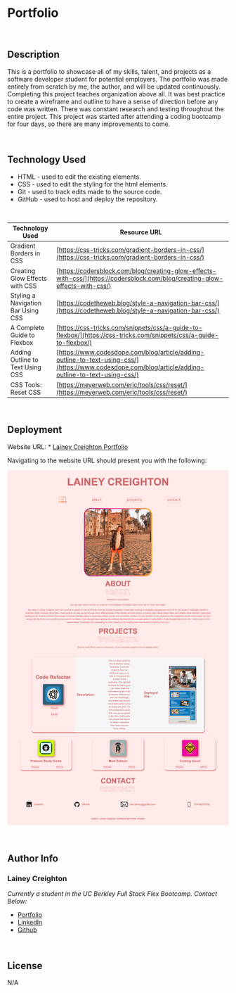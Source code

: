 # Portfolio

<br>

## Description

This is a portfolio to showcase all of my skills, talent, and projects as a software developer student for potential employers. The portfolio was made entirely from scratch by me, the author, and will be updated continuously. Completing this project teaches organization above all. It was best practice to create a wireframe and outline to have a sense of direction before any code was written. There was constant research and testing throughout the entire project. This project was started after attending a coding bootcamp for four days, so there are many improvements to come. 

<br>

## Technology Used

- HTML - used to edit the existing elements.
- CSS - used to edit the styling for the html elements.
- Git - used to track edits made to the source code.
- GitHub - used to host and deploy the repository.

<br>

| Technology Used         | Resource URL           | 
| ------------- |-------------| 
| Gradient Borders in CSS   | [https://css-tricks.com/gradient-borders-in-css/](https://css-tricks.com/gradient-borders-in-css/) | 
| Creating Glow Effects with CSS    | [https://codersblock.com/blog/creating-glow-effects-with-css/](https://codersblock.com/blog/creating-glow-effects-with-css/)      |   
| Styling a Navigation Bar Using CSS | [https://codetheweb.blog/style-a-navigation-bar-css/](https://codetheweb.blog/style-a-navigation-bar-css/)     |    
| A Complete Guide to Flexbox   | [https://css-tricks.com/snippets/css/a-guide-to-flexbox/](https://css-tricks.com/snippets/css/a-guide-to-flexbox/) | 
| Adding Outline to Text Using CSS   | [https://www.codesdope.com/blog/article/adding-outline-to-text-using-css/](https://www.codesdope.com/blog/article/adding-outline-to-text-using-css/) | 
| CSS Tools: Reset CSS   | [https://meyerweb.com/eric/tools/css/reset/](https://meyerweb.com/eric/tools/css/reset/) | 
<br>

## Deployment

Website URL: * [Lainey Creighton Portfolio](https://laineycreighton.github.io/portfolio/)

Navigating to the website URL should present you with the following:

![alt text](./assets/images/portfolio-screenshot.png)
  
  <br>

## Author Info

### Lainey Creighton

*Currently a student in the UC Berkley Full Stack Flex Bootcamp. Contact Below:* 

* [Portfolio](https://laineycreighton.github.io/portfolio/)
* [LinkedIn](https://www.linkedin.com/in/lainey-creighton/)
* [Github](https://github.com/laineycreighton)

<br>

## License

N/A
